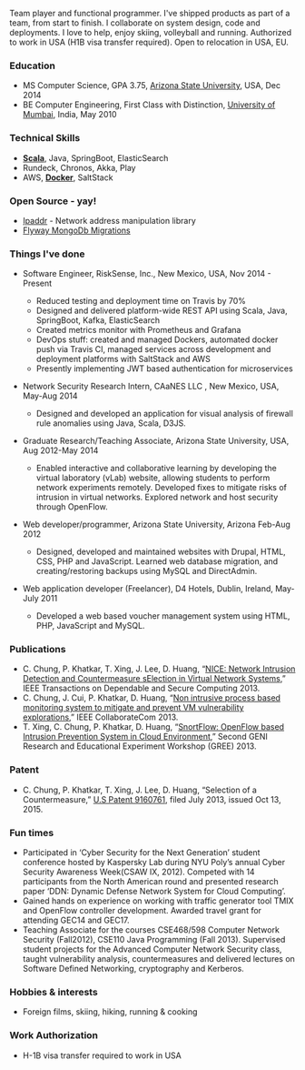 Team player and functional programmer. I've shipped products as part of a team, from start to finish. I collaborate on system design, code and deployments. I love to help, enjoy skiing, volleyball and running.
Authorized to work in USA (H1B visa transfer required). Open to relocation in USA, EU.

### Education
- MS Computer Science, GPA 3.75, [Arizona State University](https://www.asu.edu/), USA, Dec 2014
- BE Computer Engineering, First Class with Distinction, [University of Mumbai](http://www.mu.ac.in/), India, May 2010

### Technical Skills
- [**Scala**](http://www.scala-lang.org/), Java, SpringBoot, ElasticSearch
- Rundeck, Chronos, Akka, Play
- AWS, [**Docker**](https://www.docker.com/), SaltStack

### Open Source - yay!
- [Ipaddr](https://github.com/risksense/ipaddr) - Network address manipulation library
- [Flyway MongoDb Migrations](http://engineering.risksense.com/2017/06/flyway-migrations-for-mongodb.html)

### Things I've done
* Software Engineer, RiskSense, Inc., New Mexico, USA, Nov 2014 - Present
  * Reduced testing and deployment time on Travis by 70%
  * Designed and delivered platform-wide REST API using Scala, Java, SpringBoot, Kafka, ElasticSearch
  * Created metrics monitor with Prometheus and Grafana
  * DevOps stuff: created and managed Dockers, automated docker push via Travis CI, managed services across development and deployment platforms with SaltStack and AWS
  * Presently implementing JWT based authentication for microservices

* Network Security Research Intern, CAaNES LLC , New Mexico, USA, May-Aug 2014
  * Designed and developed an application for visual analysis of firewall rule anomalies using Java, Scala, D3JS.

* Graduate Research/Teaching Associate, Arizona State University, USA, Aug 2012-May 2014
  * Enabled interactive and collaborative learning by developing the virtual laboratory (vLab) website, allowing students to perform network experiments remotely. Developed fixes to mitigate risks of intrusion in virtual networks. Explored network and host security through OpenFlow.

* Web developer/programmer, Arizona State University, Arizona Feb-Aug 2012
  * Designed, developed and maintained websites with Drupal, HTML, CSS, PHP and JavaScript. Learned web database migration, and creating/restoring backups using MySQL and DirectAdmin.

* Web application developer (Freelancer), D4 Hotels, Dublin, Ireland, May-July 2011
  * Developed a web based voucher management system using HTML, PHP, JavaScript and MySQL.

### Publications
- C. Chung, P. Khatkar, T. Xing, J. Lee, D. Huang, “[NICE: Network Intrusion Detection and Countermeasure sElection in Virtual Network Systems](http://ieeexplore.ieee.org/document/6419708/),” IEEE Transactions on Dependable and Secure Computing 2013.
- C. Chung, J. Cui, P. Khatkar, D. Huang, “[Non intrusive process based monitoring system to mitigate and prevent VM vulnerability explorations](http://ieeexplore.ieee.org/document/6679966/),” IEEE CollaborateCom 2013.
- T. Xing, C. Chung, P. Khatkar, D. Huang, “[SnortFlow: OpenFlow based Intrusion Prevention System in Cloud Environment](http://ieeexplore.ieee.org/document/6601422/),” Second GENI Research and Educational Experiment Workshop (GREE) 2013.

### Patent
- C. Chung, P. Khatkar, T. Xing, J. Lee, D. Huang, “Selection of a Countermeasure,” [U.S Patent 9160761](https://www.google.com/patents/US9160761), filed July 2013, issued Oct 13, 2015.

### Fun times
- Participated in ‘Cyber Security for the Next Generation’ student conference hosted by Kaspersky Lab during NYU Poly’s annual Cyber Security Awareness Week(CSAW IX, 2012). Competed with 14 participants from the North American round and presented research paper ‘DDN: Dynamic Defense Network System for Cloud Computing’.
- Gained hands on experience on working with traffic generator tool TMIX and OpenFlow controller development. Awarded travel grant for attending GEC14 and GEC17.
- Teaching Associate for the courses CSE468/598 Computer Network Security (Fall2012), CSE110 Java Programming (Fall 2013). Supervised student projects for the Advanced Computer Network Security class, taught vulnerability analysis, countermeasures and delivered lectures on Software Defined Networking, cryptography and Kerberos.

### Hobbies & interests
- Foreign films, skiing, hiking, running & cooking

### Work Authorization
- H-1B visa transfer required to work in USA

